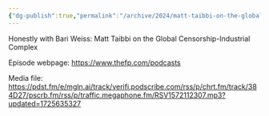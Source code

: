 ```yaml
---
{"dg-publish":true,"permalink":"/archive/2024/matt-taibbi-on-the-global-censorship-industrial-complex/","tags":["podcast"],"noteIcon":"","created":"2024-09-11 9:27:45 pm","updated":"2024-09-11 9:28:07 pm"}
---
```



Honestly with Bari Weiss: Matt Taibbi on the Global Censorship-Industrial Complex

Episode webpage: https://www.thefp.com/podcasts

Media file: https://pdst.fm/e/mgln.ai/track/verifi.podscribe.com/rss/p/chrt.fm/track/384D27/pscrb.fm/rss/p/traffic.megaphone.fm/RSV1572112307.mp3?updated=1725635327